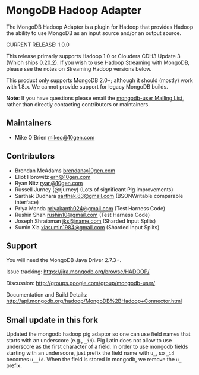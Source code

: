 # MongoDB Hadoop Adapter

The MongoDB Hadoop Adapter is a plugin for Hadoop that provides Hadoop the ability to
use MongoDB as an input source and/or an output source. 


CURRENT RELEASE: 1.0.0

This release primarly supports Hadoop 1.0 or Cloudera CDH3 Update 3
(Which ships 0.20.2).  If you wish to use Hadoop Streaming with
MongoDB, please see the notes on Streaming Hadoop versions below.

This product only supports MongoDB 2.0+; although it should
(mostly) work with 1.8.x. We cannot provide support for legacy MongoDB
builds.

**Note**: If you have questions please email the
[mongodb-user Mailing List](http://groups.google.com/group/mongodb-user),
rather than directly contacting contributors or maintainers.

## Maintainers

* Mike O'Brien <mikeo@10gen.com>

## Contributors
* Brendan McAdams <brendan@10gen.com>
* Eliot Horowitz <erh@10gen.com>
* Ryan Nitz <ryan@10gen.com>
* Russell Jurney (@rjurney) (Lots of significant Pig improvements)
* Sarthak Dudhara <sarthak.83@gmail.com> (BSONWritable comparable interface)
* Priya Manda <priyakanth024@gmail.com> (Test Harness Code)
* Rushin Shah <rushin10@gmail.com> (Test Harness Code)
* Joseph Shraibman <jks@iname.com> (Sharded Input Splits)
* Sumin Xia <xiasumin1984@gmail.com> (Sharded Input Splits)

## Support

You will need the MongoDB Java Driver 2.7.3+.

Issue tracking: https://jira.mongodb.org/browse/HADOOP/

Discussion: http://groups.google.com/group/mongodb-user/

Documentation and Build Details: http://api.mongodb.org/hadoop/MongoDB%2BHadoop+Connector.html

## Small update in this fork

Updated the mongodb hadoop pig adaptor so one can use field names that starts
with an underscore (e.g., `_id`). Pig Latin does not allow to use underscore as
the first character of a field. In order to use mongodb fields starting with
an underscore, just prefix the field name with `u_`, so `_id` becomes `u__id`.
When the field is stored in mongodb, we remove the `u_` prefix.
